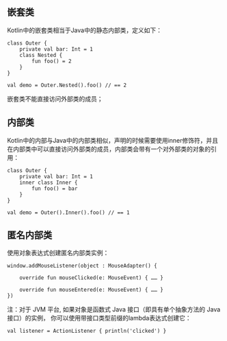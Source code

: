 ## 嵌套类
Kotlin中的嵌套类相当于Java中的静态内部类，定义如下：
```
class Outer {
    private val bar: Int = 1
    class Nested {
        fun foo() = 2
    }
}

val demo = Outer.Nested().foo() // == 2
```
嵌套类不能直接访问外部类的成员；


## 内部类
Kotlin中的内部与Java中的内部类相似，声明的时候需要使用inner修饰符，并且在内部类中可以直接访问外部类的成员，内部类会带有一个对外部类的对象的引用：
```
class Outer {
    private val bar: Int = 1
    inner class Inner {
        fun foo() = bar
    }
}

val demo = Outer().Inner().foo() // == 1
```

## 匿名内部类
使用对象表达式创建匿名内部类实例：
```
window.addMouseListener(object : MouseAdapter() {

    override fun mouseClicked(e: MouseEvent) { …… }

    override fun mouseEntered(e: MouseEvent) { …… }
})
```
注：对于 JVM 平台, 如果对象是函数式 Java 接口（即具有单个抽象方法的 Java 接口）的实例， 你可以使用带接口类型前缀的lambda表达式创建它：
```
val listener = ActionListener { println('clicked') }
```

